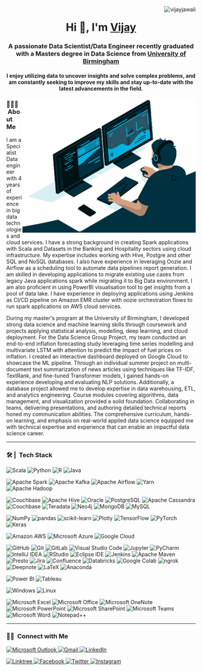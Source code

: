 <img align ="right" src="https://komarev.com/ghpvc/?username=vijayjawali&label=Profile%20views&color=0e75b6&style=flat" alt="vijayjawali">

<h1 align="center">Hi 👋, I'm <a href="https://vijayjawali.github.io/" target="blank">
Vijay</a></h1>
<h3 align="center">A passionate Data Scientist/Data Engineer recently graduated with a Masters degree in Data Science from <a href="https://www.birmingham.ac.uk/index.aspx" target="blank"> University of Birmingham</a></h3>

<h4 align="center">I enjoy utilizing data to uncover insights and solve complex problems, and am constantly seeking to improve my skills and stay up-to-date with the latest advancements in the field.</h4>

<p><img align="right" src="https://github.com/vijayjawali/vijayjawali/blob/main/ReadME.gif" alt="vijay jawali" /></p>

### 👨🏻‍💻 &nbsp;About Me

I am a Specialist Data engineer with 4 years of experience in big data technologies and cloud services. I have a strong background in creating Spark applications with Scala and Datasets in the Banking and Hospitality sectors using cloud infrastructure. My expertise includes working with Hive, Postgre and other SQL and NoSQL databases. I also have experience in leveraging Oozie and Airflow as a scheduling tool to automate data pipelines report generation. I am skilled in developing applications to migrate existing use cases from legacy Java applications spark while migrating it to Big Data environment. I am also proficient in using PowerBI visualisation tool to get insights from a pool of data lake. I have experience in deploying applications using Jenkins as CI/CD pipeline on Amazon EMR cluster with oozie orchestration flows to run spark applications on AWS cloud services.

During my master's program at the University of Birmingham, I developed strong data science and machine learning skills through coursework and projects applying statistical analysis, modelling, deep learning, and cloud deployment. For the Data Science Group Project, my team conducted an end-to-end inflation forecasting study leveraging time series modelling and multivariate LSTM with attention to predict the impact of fuel prices on inflation. I created an interactive dashboard deployed on Google Cloud to showcase the ML pipeline. Through an individual summer project on multi-document text summarization of news articles using techniques like TF-IDF, TextRank, and fine-tuned Transformer models, I gained hands-on experience developing and evaluating NLP solutions. Additionally, a database project allowed me to develop expertise in data warehousing, ETL, and analytics engineering. Course modules covering algorithms, data management, and visualization provided a solid foundation. Collaborating in teams, delivering presentations, and authoring detailed technical reports honed my communication abilities. The comprehensive curriculum, hands-on learning, and emphasis on real-world applied data science equipped me with technical expertise and experience that can enable an impactful data science career.

***

### 🛠 | &nbsp;Tech Stack

![Scala](https://a11ybadges.com/badge?logo=scala) ![Python](https://a11ybadges.com/badge?logo=python) ![R](https://a11ybadges.com/badge?logo=r) ![Java](https://a11ybadges.com/badge?logo=java)	

![Apache Spark](https://a11ybadges.com/badge?logo=apachespark) 	![Apache Kafka](https://a11ybadges.com/badge?logo=apachekafka) ![Apache Airflow](https://a11ybadges.com/badge?logo=apacheairflow) ![Yarn](https://a11ybadges.com/badge?logo=yarn) ![Apache Hadoop](https://img.shields.io/badge/Apache%20Hadoop-66CCFF?style=for-the-badge&logo=apachehadoop&logoColor=black) 	

![Couchbase](https://a11ybadges.com/badge?logo=couchbase) ![Apache Hive](https://a11ybadges.com/badge?logo=apachehive) ![Oracle](https://a11ybadges.com/badge?logo=oracle) 	![PostgreSQL](https://a11ybadges.com/badge?logo=postgresql) ![Apache Cassandra](https://a11ybadges.com/badge?logo=apachecassandra) ![Couchbase](https://a11ybadges.com/badge?logo=couchbase) ![Teradata](https://a11ybadges.com/badge?logo=teradata) ![Neo4j](https://a11ybadges.com/badge?logo=neo4j) ![MongoDB](https://a11ybadges.com/badge?logo=mongodb) ![MySQL](https://a11ybadges.com/badge?logo=mysql)

![NumPy](https://a11ybadges.com/badge?logo=numpy) ![pandas](https://a11ybadges.com/badge?logo=pandas) ![scikit-learn](https://a11ybadges.com/badge?logo=scikitlearn) ![Plotly](https://a11ybadges.com/badge?logo=plotly) ![TensorFlow](https://a11ybadges.com/badge?logo=tensorflow) ![PyTorch](https://a11ybadges.com/badge?logo=pytorch) ![Keras](https://a11ybadges.com/badge?logo=keras)

![Amazon AWS](https://a11ybadges.com/badge?logo=amazonaws) ![Microsoft Azure](https://a11ybadges.com/badge?logo=microsoftazure) ![Google Cloud](https://a11ybadges.com/badge?logo=googlecloud)
	
 ![GitHub](https://a11ybadges.com/badge?logo=github) ![Git](https://a11ybadges.com/badge?logo=git) ![GitLab](https://a11ybadges.com/badge?logo=gitlab) ![Visual Studio Code](https://a11ybadges.com/badge?logo=visualstudiocode) ![Jupyter](https://a11ybadges.com/badge?logo=jupyter) ![PyCharm](https://a11ybadges.com/badge?logo=pycharm) ![IntelliJ IDEA](https://a11ybadges.com/badge?logo=intellijidea) ![RStudio](https://a11ybadges.com/badge?logo=rstudio) ![Eclipse IDE](https://a11ybadges.com/badge?logo=eclipseide) ![Jenkins](https://a11ybadges.com/badge?logo=jenkins) ![Apache Maven](https://a11ybadges.com/badge?logo=apachemaven) ![Presto](https://a11ybadges.com/badge?logo=presto) ![Jira](https://a11ybadges.com/badge?logo=jira) ![Confluence](https://a11ybadges.com/badge?logo=confluence) ![Databricks](https://a11ybadges.com/badge?logo=databricks) ![Google Colab](https://a11ybadges.com/badge?logo=googlecolab) ![ngrok](https://a11ybadges.com/badge?logo=ngrok) ![Deepnote](https://a11ybadges.com/badge?logo=deepnote) ![LaTeX](https://a11ybadges.com/badge?logo=latex) ![Anaconda](https://a11ybadges.com/badge?logo=anaconda)

![Power BI](https://a11ybadges.com/badge?logo=powerbi) ![Tableau](https://a11ybadges.com/badge?logo=tableau)

![Windows](https://a11ybadges.com/badge?logo=windows) ![Linux](https://a11ybadges.com/badge?logo=linux)

![Microsoft Excel](https://a11ybadges.com/badge?logo=microsoftexcel) ![Microsoft Office](https://a11ybadges.com/badge?logo=microsoftoffice) ![Microsoft OneNote](https://a11ybadges.com/badge?logo=microsoftonenote) ![Microsoft PowerPoint](https://a11ybadges.com/badge?logo=microsoftpowerpoint) ![Microsoft SharePoint](https://a11ybadges.com/badge?logo=microsoftsharepoint) ![Microsoft Teams](https://a11ybadges.com/badge?logo=microsoftteams) ![Microsoft Word](https://a11ybadges.com/badge?logo=microsoftword) ![Notepad++](https://a11ybadges.com/badge?logo=notepadplusplus)
***

### 🤝🏻 &nbsp;Connect with Me

<a href="mailTo:vijayjawali@outlook.com"> ![Microsoft Outlook](https://a11ybadges.com/badge?logo=microsoftoutlook) </a> <a href="mailTo:vijay07115@gmail.com"> ![Gmail](https://a11ybadges.com/badge?logo=gmail) </a> <a href="https://www.linkedin.com/in/vijayjawali/"> ![LinkedIn](https://a11ybadges.com/badge?logo=linkedin) </a> 	

<a href="https://linktr.ee/vijayjawali"> ![Linktree](https://a11ybadges.com/badge?logo=linktree) </a> <a href="https://www.facebook.com/vijayjawali" >![Facebook](https://a11ybadges.com/badge?logo=facebook) </a> <a href="https://twitter.com/vijay_jawali" >![Twitter](https://a11ybadges.com/badge?logo=twitter) </a> 	<a href="https://www.instagram.com/vijayjawali/"> ![Instagram](https://a11ybadges.com/badge?logo=instagram) </a>
